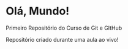 # Olá, Mundo!
 Primeiro Repositório do Curso de Git e GItHub

 Repositório criado durante uma aula ao vivo!
